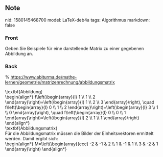 ## Note
nid: 1580145468700
model: LaTeX-deb4a
tags: Algorithmus
markdown: false

### Front
Geben Sie Beispiele für eine darstellende Matrix zu einer gegebenen Abbildung an.

### Back
% <a href="https://www.abiturma.de/mathe-lernen/geometrie/matrizenrechnung/abbildungsmatrix">https://www.abiturma.de/mathe-lernen/geometrie/matrizenrechnung/abbildungsmatrix</a><div>
</div><div>\textbf{Abbildung}</div><div>
</div><div>\begin{align*}
f\left(\begin{array}{l}
1 \\
1 \\
2
\end{array}\right)=\left(\begin{array}{l}
1 \\
2 \\
3
\end{array}\right), \quad f\left(\begin{array}{l}
0 \\
1 \\
2
\end{array}\right)=\left(\begin{array}{l}
3 \\
1 \\
0
\end{array}\right), \quad f\left(\begin{array}{l}
0 \\
0 \\
1
\end{array}\right)=\left(\begin{array}{l}
2 \\
1 \\
1
\end{array}\right)
\end{align*}
</div><div>
</div><div>
</div><div>\textbf{Abbildungsmatrix}</div><div>
</div><div>Für die Abbildungsmatrix müssen die Bilder der Einheitsvektoren ermittelt werden. Damit ergibt sich:</div><div>
</div><div>\begin{align*}
M=\left(\begin{array}{ccc}
-2 & -1 & 2 \\
1 & -1 & 1 \\
3 & -2 & 1
\end{array}\right)
\end{align*}
</div>
